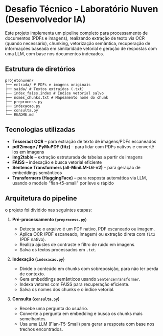 # Desafio Técnico - Laboratório Nuven (Desenvolvedor IA)

Este projeto implementa um pipeline completo para processamento de documentos (PDFs e imagens), realizando extração de texto via OCR (quando necessário), chunking, vetorização semântica, recuperação de informações baseada em similaridade vetorial e geração de respostas com uma LLM, com base nos documentos indexados.

## Estrutura de diretórios

```
projetonuven/
├── entrada/ # PDFs e imagens originais
├── saida/ # Textos extraídos (.txt)
├── index_faiss.index # Índice vetorial salvo
├── nomes_chunks.txt # Mapeamento nome do chunk
├── preprocess.py
├── indexacao.py
├── consulta.py
└── README.md
```

## Tecnologias utilizadas

- **Tesseract OCR** – para extração de texto de imagens/PDFs escaneados
- **pdf2image / PyMuPDF (fitz)** – para lidar com PDFs nativos e convertê-los em imagens
- **img2table** – extração estruturada de tabelas a partir de imagens
- **FAISS** – indexação e busca vetorial eficiente
- **Sentence Transformers (all-MiniLM-L6-v2)** – para geração de embeddings semânticos
- **Transformers (HuggingFace)** – para resposta automática via LLM, usando o modelo "flan-t5-small" por leve e rápido

## Arquitetura do pipeline
o projeto foi dividido nas seguintes etapas:

1. **Pré-processamento (`preprocess.py`)**
   - Detecta se o arquivo é um PDF nativo, PDF escaneado ou imagem.
   - Aplica OCR (PDF escaneado, imagem) ou extração direta com `fitz` (PDF nativo).
   - Realiza ajustes de contraste e filtro de ruído em imagens.
   - Salva os textos processados em `.txt`.

2. **Indexação (`indexacao.py`)**
   - Divide o conteúdo em chunks com sobreposição, para não ter perda de contexto.
   - Gera embeddings semânticos usando `SentenceTransformer`.
   - Indexa vetores com FAISS para recuperação eficiente.
   - Salva os nomes dos chunks e o índice vetorial.
                
3. **Consulta (`consulta.py`)**
   - Recebe uma pergunta do usuário.
   - Converte a pergunta em embedding e busca os chunks mais semelhantes.
   - Usa uma LLM (Flan-T5-Small) para gerar a resposta com base nos trechos encontrados.
